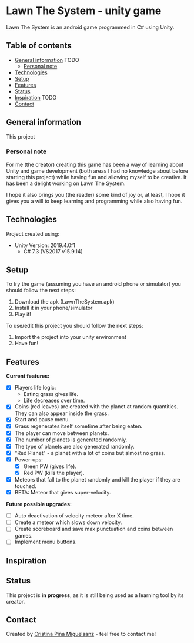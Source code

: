 # Lawn The System - unity game

Lawn The System is an android game programmed in C# using Unity. 

## Table of contents
* [General information](#general-information)  TODO
	* [Personal note](#personal-note) 
* [Technologies](#technologies) 
* [Setup](#setup)
* [Features](#features) 
* [Status](#status)
* [Inspiration](#inspiration) TODO
* [Contact](#inspiration)

## General information

This project

### Personal note

For me (the creator) creating this game has been a way of learning about Unity and game development (both areas I had no knowledge about before starting this project) while having fun and allowing myself to be creative. It has been a delight working on Lawn The System.

I hope it also brings you (the reader) some kind of joy or, at least, I hope it gives you a will to keep learning and programming while also having fun.
	
## Technologies
Project created using:
* Unity Version: 2019.4.0f1
	* C# 7.3 (VS2017 v15.9.14)
	
## Setup
To try the game (assuming you have an android phone or simulator) you should follow the next steps:
1. Download the apk (LawnTheSystem.apk)
2. Install it in your phone/simulator
3. Play it!

To use/edit this project you should follow the next steps:
1. Import the project into your unity environment
6. Have fun!


## Features

**Current features:**

*  [x] Players life logic:
	* Eating grass gives life.
	* Life decreases over time.
*  [x] Coins (red leaves) are created with the planet at random quantities. They can also appear inside the grass.
* [x] Start and pause menu.
* [x] Grass regenerates itself sometime after being eaten.
*  [x] The player can move between planets.
* [x] The number of planets is generated randomly.
* [x]  The type of planets are also generated randomly.
* [x] "Red Planet" - a planet with a lot of coins but almost no grass.
* [x] Power-ups: 
	* [x] Green PW (gives life).
	* [x] Red PW (kills the player).
* [x] Meteors that fall to the planet randomly and kill the player if they are touched.
* [x] BETA: Meteor that gives super-velocity.

**Future possible upgrades:**
 * [ ] Auto deactivation of velocity meteor after X time.
 * [ ] Create a meteor which slows down velocity.
 * [ ] Create scoreboard and save max punctuation and coins between games.
 * [ ] Implement menu buttons.

## Inspiration

## Status
This project is **in progress**, as it is still being used as a learning tool by its creator.

## Contact
Created by [Cristina Piña Miguelsanz](https://www.linkedin.com/in/cristina-pina/) - feel free to contact me!
